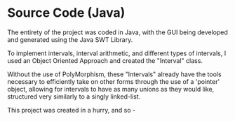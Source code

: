 # Source Code (Java)
The entirety of the project was coded in Java, with the GUI being developed and generated using the Java SWT Library. 

To implement intervals, interval arithmetic, and different types of intervals, I used an Object Oriented Approach and created the "Interval" class.

Without the use of PolyMorphism, these "Intervals" already have the tools necessary to efficiently take on other forms through the use of a 'pointer' object, allowing for intervals to have as many unions as they would like, structured very similarly to a singly linked-list.

This project was created in a hurry, and so -
